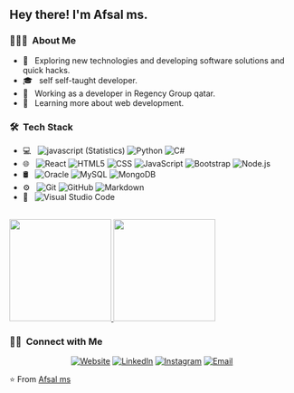 
<h2> Hey there! I'm Afsal ms.</h2>

<h3> 👨🏻‍💻 &nbsp;About Me </h3>

- 🤔 &nbsp; Exploring new technologies and developing software solutions and quick hacks.
- 🎓 &nbsp; self self-taught developer.
- 💼 &nbsp; Working as a developer in Regency Group qatar.
- 🌱 &nbsp; Learning more about web development.

<h3> 🛠 &nbsp;Tech Stack</h3>

- 💻 &nbsp;
  ![javascript (Statistics)](https://img.shields.io/badge/-R-333333?style=flat&logo=R&logoColor=276DC3)
  ![Python](https://img.shields.io/badge/-Python-333333?style=flat&logo=python)
  ![C#](https://img.shields.io/badge/-Java-333333?style=flat&logo=Java&logoColor=007396)
- 🌐 &nbsp;
  ![React](https://img.shields.io/badge/-React-333333?style=flat&logo=react)
  ![HTML5](https://img.shields.io/badge/-HTML5-333333?style=flat&logo=HTML5)
  ![CSS](https://img.shields.io/badge/-CSS-333333?style=flat&logo=CSS3&logoColor=1572B6)
  ![JavaScript](https://img.shields.io/badge/-JavaScript-333333?style=flat&logo=javascript)
  ![Bootstrap](https://img.shields.io/badge/-Bootstrap-333333?style=flat&logo=bootstrap&logoColor=563D7C)
  ![Node.js](https://img.shields.io/badge/-Node.js-333333?style=flat&logo=node.js) 
- 🛢 &nbsp;
  ![Oracle](https://img.shields.io/badge/-MySQL-333333?style=flat&logo=mysql)
  ![MySQL](https://img.shields.io/badge/-MySQL-333333?style=flat&logo=mysql)
  ![MongoDB](https://img.shields.io/badge/-MongoDB-333333?style=flat&logo=mongodb)
- ⚙️ &nbsp;
  ![Git](https://img.shields.io/badge/-Git-333333?style=flat&logo=git)
  ![GitHub](https://img.shields.io/badge/-GitHub-333333?style=flat&logo=github)
  ![Markdown](https://img.shields.io/badge/-Markdown-333333?style=flat&logo=markdown)
- 🔧 &nbsp;
  ![Visual Studio Code](https://img.shields.io/badge/-Visual%20Studio%20Code-333333?style=flat&logo=visual-studio-code&logoColor=007ACC)

<br/>

<a href="https://github.com/afsalms715">
  <img height="180em" src="https://github-readme-stats.vercel.app/api?username=afsalms715&theme=buefy&show_icons=true" />
  <img height="180em" src="https://github-readme-stats.vercel.app/api/top-langs/?username=afsalms715&theme=buefy&layout=compact" />
</a>

<br/>

<h3> 🤝🏻 &nbsp;Connect with Me </h3>

<p align="center">
<a href="https://replit.com/@afsalms/"><img alt="Website" src="https://img.shields.io/badge/Website-replit.com/@afsalms-blue?style=flat-square&logo=google-chrome"></a>
<a href="https://www.linkedin.com/in/afsal-ms-7a730418b"><img alt="LinkedIn" src="https://img.shields.io/badge/LinkedIn-Aditya%20Vikram%20Singh-blue?style=flat-square&logo=linkedin"></a>
<a href="https://www.instagram.com/adityavs_/"><img alt="Instagram" src="https://img.shields.io/badge/Instagram-adityavs__-blue?style=flat-square&logo=instagram"></a>
<a href="mailto:afsalms715@gmail.com"><img alt="Email" src="https://img.shields.io/badge/Email-afsalms715@gmail.com-blue?style=flat-square&logo=gmail"></a>
</p>

⭐️ From [Afsal ms](https://github.com/afsalms715)
